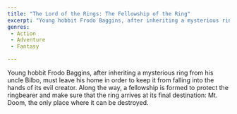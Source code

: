 ```yaml
---
title: "The Lord of the Rings: The Fellowship of the Ring"
excerpt: "Young hobbit Frodo Baggins, after inheriting a mysterious ring from his uncle Bilbo, must leave his home in order to keep it from falling into the hands..."
genres: 
 - Action
 - Adventure
 - Fantasy

---
```


Young hobbit Frodo Baggins, after inheriting a mysterious ring from his uncle Bilbo, must leave his home in order to keep it from falling into the hands of its evil creator. Along the way, a fellowship is formed to protect the ringbearer and make sure that the ring arrives at its final destination: Mt. Doom, the only place where it can be destroyed.
